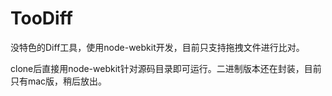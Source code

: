 TooDiff
=======

没特色的Diff工具，使用node-webkit开发，目前只支持拖拽文件进行比对。

clone后直接用node-webkit针对源码目录即可运行。二进制版本还在封装，目前只有mac版，稍后放出。
